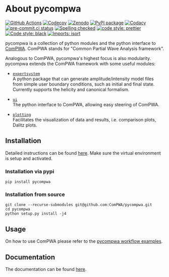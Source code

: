 # About pycompwa

[![GitHub Actions](https://github.com/ComPWA/pycompwa/actions/workflows/ci-tests.yml/badge.svg)](https://github.com/ComPWA/pycompwa/actions/workflows/ci-tests.yml)
[![Codecov](https://codecov.io/gh/ComPWA/pycompwa/branch/main/graph/badge.svg)](https://codecov.io/gh/ComPWA/pycompwa)
[![Zenodo](https://zenodo.org/badge/212384131.svg)](https://zenodo.org/badge/latestdoi/212384131)
[![PyPI package](https://badge.fury.io/py/pycompwa.svg)](https://badge.fury.io/py/pycompwa)
[![Codacy](https://api.codacy.com/project/badge/Grade/adb3ab8d774346b2a3c68f5fa3479c08)](https://app.codacy.com/gh/ComPWA/pycompwa?utm_source=github.com&utm_medium=referral&utm_content=ComPWA/pycompwa&utm_campaign=Badge_Grade_Dashboard)
[![pre-commit.ci status](https://results.pre-commit.ci/badge/github/ComPWA/pycompwa/main.svg)](https://results.pre-commit.ci/latest/github/ComPWA/pycompwa/main)
[![Spelling checked](https://img.shields.io/badge/cspell-checked-brightgreen.svg)](https://github.com/streetsidesoftware/cspell/tree/master/packages/cspell)
[![code style: prettier](https://img.shields.io/badge/code_style-prettier-ff69b4.svg?style=flat-square)](https://github.com/prettier/prettier)
[![Code style: black](https://img.shields.io/badge/code%20style-black-000000.svg)](https://github.com/psf/black)
[![Imports: isort](https://img.shields.io/badge/%20imports-isort-%231674b1?style=flat&labelColor=ef8336)](https://pycqa.github.io/isort)

pycompwa is a collection of python modules and the python interface to
[ComPWA](https://github.com/ComPWA/ComPWA). ComPWA stands for "Common Partial
Wave Analysis framework".

Analogous to ComPWA, pycompwa's highest focus is also modularity. pycompwa
extends the ComPWA framework with some useful modules:

- [`expertsystem`](https://compwa.github.io/python-modules.html#the-compwa-expert-system)<br>
  A python package that can generate amplitude/intensity model files from
  simple user boundary conditions, such as initial and final state. Currently
  supports the helicity and canonical formalism.

- [`ui`](https://compwa.github.io/python-modules.html#python-ui)<br> The python
  interface to ComPWA, allowing easy steering of ComPWA.

- [`plotting`](https://compwa.github.io/python-modules.html#plotting)<br>
  Facilitates the visualization of data and results, i.e. comparison plots,
  Dalitz plots.

## Installation

Detailed instructions can be found
[here](https://compwa.github.io/installation.html). Make sure the virtual
environment is setup and activated.

### Installation via pypi

```shell
pip install pycompwa
```

### Installation from source

```shell
git clone --recurse-submodules git@github.com:ComPWA/pycompwa.git
cd pycompwa
python setup.py install -j4
```

## Usage

On how to use ComPWA please refer to the
[pycompwa workflow examples](https://compwa.github.io/usage/workflow.html).

## Documentation

The documentation can be found [here](https://compwa.github.io/).

